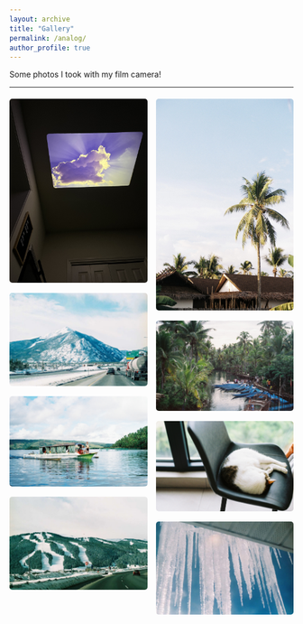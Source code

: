 ```yaml
---
layout: archive
title: "Gallery"
permalink: /analog/
author_profile: true
---
```


Some photos I took with my film camera!

---
<div style="display: flex; gap: 15px; margin: 20px 0; max-width: 800px;">
  <!-- Left column: Photos 1, 2, 3 -->
  <div style="flex: 1; display: flex; flex-direction: column;">
    <div style="margin-bottom: 15px;">
      <img src="/images/IMG_0267.jpeg" alt="Analog photo 1" style="width: 100%; border-radius: 5px;">
    </div>
    <div style="margin-bottom: 15px;">
      <img src="/images/IMG_3109.JPG" alt="Analog photo 2" style="width: 100%; border-radius: 5px;">
    </div>
    <div style="margin-bottom: 15px;">
      <img src="/images/IMG_9372.JPG" alt="Analog photo 3" style="width: 100%; border-radius: 5px;">
    </div>
    <div style="margin-bottom: 15px;">
      <img src="/images/601755c0ed90a8048cea9c1cdc356f55.JPG" alt="Analog photo 4" style="width: 100%; border-radius: 5px;">
    </div>
  </div>
  
  <!-- Right column: Photos 4, 5 -->
  <div style="flex: 1; display: flex; flex-direction: column;">
    <div style="margin-bottom: 15px;">
      <img src="/images/IMG_9374.jpg" alt="Analog photo 5" style="width: 100%; border-radius: 5px;">
    </div>
    <div style="margin-bottom: 15px;">
      <img src="/images/IMG_9377.JPG" alt="Analog photo 6" style="width: 100%; border-radius: 5px;">
    </div>
    <div style="margin-bottom: 15px;">
      <img src="/images/000069.JPG" alt="Analog photo 7" style="width: 100%; border-radius: 5px;">
    </div>
    <div style="margin-bottom: 15px;">
      <img src="/images/56b1859bc624af88d7abd732bee3e187.JPG" alt="Analog photo 8" style="width: 100%; border-radius: 5px;">
    </div>
  </div>
</div>
